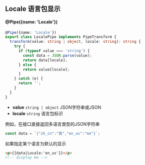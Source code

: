## Locale 语言包显示

#### @Pipe({name: 'Locale'})

```typescript
@Pipe({name: 'Locale'})
export class LocalePipe implements PipeTransform {
  transform(value: string | object, locale: string): string {
    try {
      if (typeof value === 'string') {
        const data = JSON.parse(value);
        return data[locale];
      } else {
        return value[locale];
      }
    } catch (e) {
      return '';
    }
  }
}
```

- **value** `string | object` JSON字符串或JSON
- **locale** `string` 语言包标识

例如，在接口直接返回多语言类型的JSON字符串

```typescript
const data = `{"zh_cn":"我","en_us":"me"}`;
```

如果指定某个语言为默认的显示

```html
<p>{{data|Locale:'en_us'}}</p>
<!-- display me -->
```